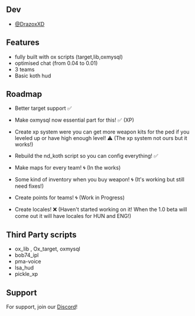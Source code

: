 
## Dev

- [@DrazoxXD](https://www.github.com/drazoxXD)


## Features

- fully built with ox scripts (target,lib,oxmysql)
- optimised chat (from 0.04 to 0.01)
- 3 teams
- Basic koth hud

## Roadmap

- Better target support ✅

- Make oxmysql now essential part for this! ✅ (XP)

- Create xp system were you can get more weapon kits for the ped if you leveled up or have high enough level! ⚠️ (The xp system not ours but it works!)

- Rebuild the nd_koth script so you can config everything! ✅

- Make maps for every team! 🌀 (In the works)

- Some kind of inventory when you buy weapon! 🌀 (It's working but still need fixes!)

- Create points for teams! 🌀 (Work in Progress)

- Create locales! ❌ (Haven't started working on it! When the 1.0  beta will come out it will have locales for HUN and ENG!)

## Third Party scripts
- ox_lib , Ox_target, oxmysql
- bob74_ipl
- pma-voice
- lsa_hud
- pickle_xp

## Support

For support, join our [Discord](https://discord.gg/qV6ENXhV)!

